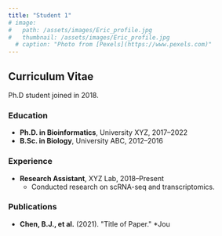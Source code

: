 ```yaml
---
title: "Student 1"
# image: 
#   path: /assets/images/Eric_profile.jpg
#   thumbnail: /assets/images/Eric_profile.jpg
  # caption: "Photo from [Pexels](https://www.pexels.com)"
---
```


<!-- <img src="{{ '/assets/images/Eric_profile.jpg' | relative_url }}" alt="Su" style="max-width: 300px; height: auto;"> -->

## Curriculum Vitae
Ph.D student joined in 2018.
### Education
- **Ph.D. in Bioinformatics**, University XYZ, 2017–2022
- **B.Sc. in Biology**, University ABC, 2012–2016

### Experience
- **Research Assistant**, XYZ Lab, 2018–Present
  - Conducted research on scRNA-seq and transcriptomics.

### Publications
- **Chen, B.J., et al.** (2021). "Title of Paper." *Jou